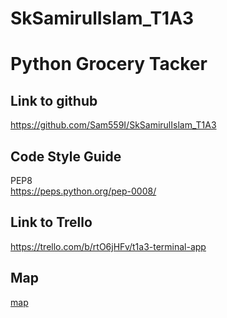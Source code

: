 # SkSamirulIslam_T1A3

# Python Grocery Tacker

## Link to github
https://github.com/Sam559I/SkSamirulIslam_T1A3

## Code Style Guide
PEP8  
https://peps.python.org/pep-0008/

## Link to Trello 
https://trello.com/b/rtO6jHFv/t1a3-terminal-app
## Map
[map](docs/Map.png)
